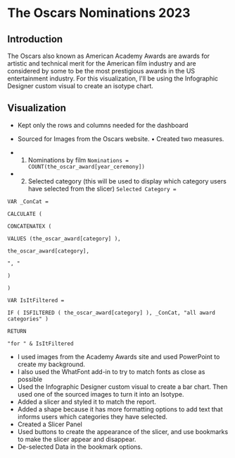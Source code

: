# The Oscars Nominations 2023

## Introduction
The Oscars also known as American Academy Awards are awards for artistic and technical merit for the American film industry and are considered by some to be the most prestigious awards in the US entertainment industry.
For this visualization, I'll be using the Infographic Designer custom visual to create an isotype chart. 


## Visualization
- Kept only the rows and columns needed for the dashboard
- Sourced for Images from the Oscars website.
•	Created two measures.
- 1) Nominations by film
```Nominations = COUNT(the_oscar_award[year_ceremony])```

-	2) Selected category (this will be used to display which category users have selected from the slicer)
```Selected Category =``` 

```VAR _ConCat =```

```CALCULATE (```

```CONCATENATEX (```

```VALUES (the_oscar_award[category] ),```

```the_oscar_award[category],```

```", "```

```)```
   
```)```

```VAR IsItFiltered =```

```IF ( ISFILTERED ( the_oscar_award[category] ), _ConCat, "all award categories" )```

```RETURN```

```"for " & IsItFiltered```

- 	I used images from the Academy Awards site and used PowerPoint to create my background.
- 	I also used the WhatFont add-in to try to match fonts as close as possible
- Used the Infographic Designer custom visual to create a bar chart. Then used one of the sourced images to turn it into an Isotype.
- Added a slicer and styled it to match the report.
- Added a shape because it has more formatting options to add text that informs users which categories they have selected.
- Created a Slicer Panel
- Used buttons to create the appearance of the slicer, and use bookmarks to make the slicer appear and disappear.
- De-selected Data in the bookmark options.
